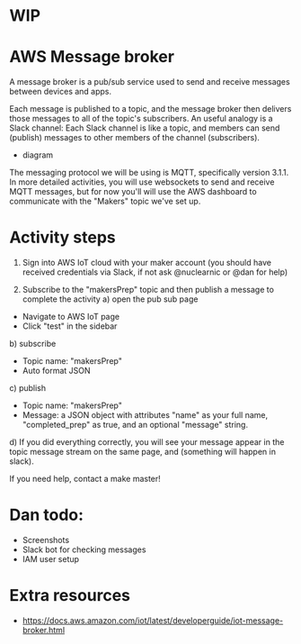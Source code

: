 # WIP

# AWS Message broker

A message broker is a pub/sub service used to send and receive messages between devices and apps. 

Each message is published to a topic, and the message broker then delivers those messages to all of the topic's subscribers. An useful analogy is a Slack channel: Each Slack channel is like a topic, and members can send (publish) messages to other members of the channel (subscribers).

- diagram

The messaging protocol we will be using is MQTT, specifically version 3.1.1. In more detailed activities, you will use websockets to send and receive MQTT messages, but for now you'll will use the AWS dashboard to communicate with the "Makers" topic we've set up.


# Activity steps

1. Sign into AWS IoT cloud with your maker account (you should have received credentials via Slack, if not ask @nuclearnic or @dan for help)

2. Subscribe to the "makersPrep" topic and then publish a message to complete the activity
a) open the pub sub page
- Navigate to AWS IoT page
- Click "test" in the sidebar

b) subscribe
- Topic name: "makersPrep"
- Auto format JSON

c) publish
- Topic name: "makersPrep"
- Message: a JSON object with attributes "name" as your full name, "completed_prep" as true, and an optional "message" string.

d) If you did everything correctly, you will see your message appear in the topic message stream on the same page, and (something will happen in slack).

If you need help, contact a make master!


# Dan todo:
- Screenshots
- Slack bot for checking messages
- IAM user setup


# Extra resources
- https://docs.aws.amazon.com/iot/latest/developerguide/iot-message-broker.html

